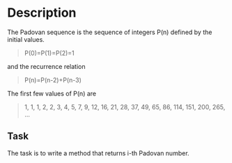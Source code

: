 # Description
The Padovan sequence is the sequence of integers P(n) defined by the initial values.
> P(0)=P(1)=P(2)=1

and the recurrence relation
> P(n)=P(n-2)+P(n-3)

The first few values of P(n) are
> 1, 1, 1, 2, 2, 3, 4, 5, 7, 9, 12, 16, 21, 28, 37, 49, 65, 86, 114, 151, 200, 265, ...

## Task
The task is to write a method that returns i-th Padovan number.
